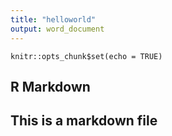 ```yaml
---
title: "helloworld"
output: word_document
---
```


```{r setup, include=FALSE}
knitr::opts_chunk$set(echo = TRUE)
```

## R Markdown
## This is a markdown file 
